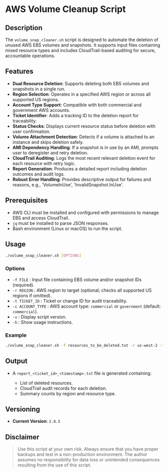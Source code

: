 # AWS Volume Cleanup Script

## Description
The `volume_snap_cleaner.sh` script is designed to automate the deletion of unused AWS EBS volumes and snapshots. It supports input files containing mixed resource types and includes CloudTrail-based auditing for secure, accountable operations.

## Features

- **Dual Resource Deletion**: Supports deleting both EBS volumes and snapshots in a single run.
- **Region Selection**: Operates in a specified AWS region or across all supported US regions.
- **Account Type Support**: Compatible with both commercial and government AWS accounts.
- **Ticket Identifier**: Adds a tracking ID to the deletion report for traceability.
- **Status Checks**: Displays current resource status before deletion with user confirmation.
- **Volume Attachment Detection**: Detects if a volume is attached to an instance and skips deletion safely.
- **AMI Dependency Handling**: If a snapshot is in use by an AMI, prompts user to deregister and retry deletion.
- **CloudTrail Auditing**: Logs the most recent relevant deletion event for each resource with retry logic.
- **Report Generation**: Produces a detailed report including deletion outcomes and audit logs.
- **Robust Error Handling**: Provides descriptive output for failures and reasons, e.g., 'VolumeInUse', 'InvalidSnapshot.InUse'.

## Prerequisites

- AWS CLI must be installed and configured with permissions to manage EBS and access CloudTrail.
- `jq` must be installed to parse JSON responses.
- Bash environment (Linux or macOS) to run the script.

## Usage

```bash
./volume_snap_cleaner.sh [OPTIONS]
````

### Options

* `-f FILE` : Input file containing EBS volume and/or snapshot IDs (required).
* `-r REGION` : AWS region to target (optional; checks all supported US regions if omitted).
* `-t TICKET_ID` : Ticket or change ID for audit traceability.
* `-c ACCOUNT_TYPE` : AWS account type: `commercial` or `government` (default: `commercial`).
* `-v` : Display script version.
* `-h` : Show usage instructions.

### Example

```bash
./volume_snap_cleaner.sh -f resources_to_be_deleted.txt -r us-west-2 -t CHG45678 -c government
```

## Output

* A `report_<ticket_id>_<timestamp>.txt` file is generated containing:

  * List of deleted resources.
  * CloudTrail audit records for each deletion.
  * Summary counts by region and resource type.

## Versioning

* **Current Version**: `2.8.5`

## Disclaimer

> Use this script at your own risk. Always ensure that you have proper backups and test in a non-production environment. The author assumes no responsibility for data loss or unintended consequences resulting from the use of this script.

